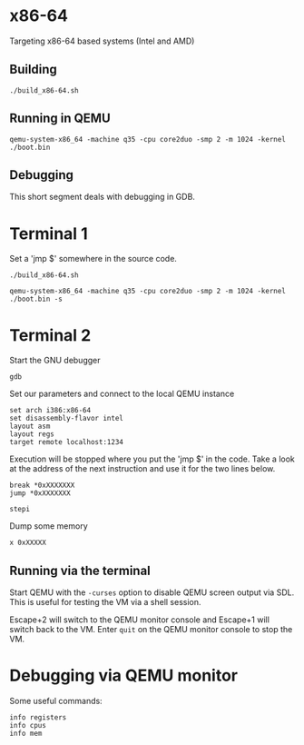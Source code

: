 x86-64
======

Targeting x86-64 based systems (Intel and AMD)

Building
--------

	./build_x86-64.sh


Running in QEMU
---------------

	qemu-system-x86_64 -machine q35 -cpu core2duo -smp 2 -m 1024 -kernel ./boot.bin


Debugging
---------

This short segment deals with debugging in GDB.


Terminal 1
==========

Set a 'jmp $' somewhere in the source code.

	./build_x86-64.sh

	qemu-system-x86_64 -machine q35 -cpu core2duo -smp 2 -m 1024 -kernel ./boot.bin -s


Terminal 2
==========

Start the GNU debugger

	gdb

Set our parameters and connect to the local QEMU instance

	set arch i386:x86-64
	set disassembly-flavor intel
	layout asm
	layout regs
	target remote localhost:1234

Execution will be stopped where you put the 'jmp $' in the code. Take a look at the address of the next instruction and use it for the two lines below.

	break *0xXXXXXXX
	jump *0xXXXXXXX

	stepi

Dump some memory

	x 0xXXXXX


Running via the terminal
------------------------

Start QEMU with the `-curses` option to disable QEMU screen output via SDL. This is useful for testing the VM via a shell session.

Escape+2 will switch to the QEMU monitor console and Escape+1 will switch back to the VM. Enter `quit` on the QEMU monitor console to stop the VM.

Debugging via QEMU monitor
==========================

Some useful commands:

	info registers
	info cpus
	info mem
